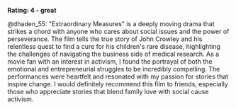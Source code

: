 **Rating: 4 - great**

@dhaden_55: "Extraordinary Measures" is a deeply moving drama that strikes a chord with anyone who cares about social issues and the power of perseverance. The film tells the true story of John Crowley and his relentless quest to find a cure for his children's rare disease, highlighting the challenges of navigating the business side of medical research. As a movie fan with an interest in activism, I found the portrayal of both the emotional and entrepreneurial struggles to be incredibly compelling. The performances were heartfelt and resonated with my passion for stories that inspire change. I would definitely recommend this film to friends, especially those who appreciate stories that blend family love with social cause activism.